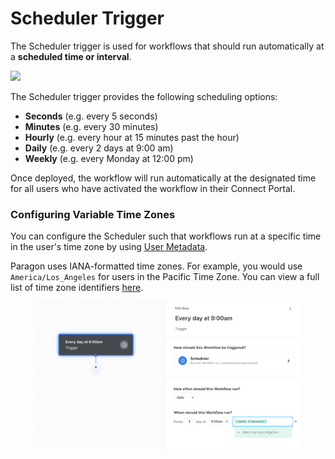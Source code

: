 # Scheduler Trigger

The Scheduler trigger is used for workflows that should run automatically at a **scheduled time or interval**.&#x20;

![](https://gblobscdn.gitbook.com/assets%2F-MCJwlyhqtCdBfCLUO0d%2F-MCK3fVEMwn-wSf2u0rs%2F-MCK480bq-rDimZiDVII%2FScheduler%20Trigger.png?alt=media\&token=7f87f73a-c62b-4f56-bee5-d540a05d2e17)

The Scheduler trigger provides the following scheduling options:‌

* **Seconds** (e.g. every 5 seconds)
* **Minutes** (e.g. every 30 minutes)
* **Hourly** (e.g. every hour at 15 minutes past the hour)
* **Daily** (e.g. every 2 days at 9:00 am)
* **Weekly** (e.g. every Monday at 12:00 pm)

Once deployed, the workflow will run automatically at the designated time for all users who have activated the workflow in their Connect Portal.

### Configuring Variable Time Zones

You can configure the Scheduler such that workflows run at a specific time in the user's time zone by using [User Metadata](../../api/users.md).

Paragon uses IANA-formatted time zones. For example, you would use `America/Los_Angeles` for users in the Pacific Time Zone. You can view a full list of time zone identifiers [here](https://en.wikipedia.org/wiki/List\_of\_tz\_database\_time\_zones).

<figure><img src="../../.gitbook/assets/Setting up Variable Timezones for Schedulers in Paragon Connect.png" alt=""><figcaption></figcaption></figure>
